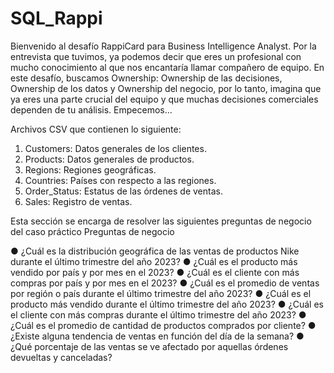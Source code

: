 # SQL_Rappi

Bienvenido al desafío RappiCard para Business Intelligence Analyst. Por la entrevista que tuvimos,
ya podemos decir que eres un profesional con mucho conocimiento al que nos encantaría llamar
compañero de equipo. En este desafío, buscamos Ownership: Ownership de las decisiones,
Ownership de los datos y Ownership del negocio, por lo tanto, imagina que ya eres una parte
crucial del equipo y que muchas decisiones comerciales dependen de tu análisis. Empecemos...

Archivos CSV que contienen lo siguiente:

1. Customers: Datos generales de los clientes.
2. Products: Datos generales de productos.
3. Regions: Regiones geográficas.
4. Countries: Países con respecto a las regiones.
5. Order_Status: Estatus de las órdenes de ventas.
6. Sales: Registro de ventas.

Esta sección se encarga de resolver las siguientes preguntas de negocio del caso práctico
Preguntas de negocio

● ¿Cuál es la distribución geográfica de las ventas de productos Nike durante el último
trimestre del año 2023?
● ¿Cuál es el producto más vendido por país y por mes en el 2023?
● ¿Cuál es el cliente con más compras por país y por mes en el 2023?
● ¿Cuál es el promedio de ventas por región o país durante el último trimestre del año 2023?
● ¿Cuál es el producto más vendido durante el último trimestre del año 2023?
● ¿Cuál es el cliente con más compras durante el último trimestre del año 2023?
● ¿Cuál es el promedio de cantidad de productos comprados por cliente?
● ¿Existe alguna tendencia de ventas en función del día de la semana?
● ¿Qué porcentaje de las ventas se ve afectado por aquellas órdenes devueltas y canceladas?

